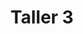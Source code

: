 ---
tag: tipus

title: 'Taller 3'

contingut: 'Blablablablbalabalbalablablab babalalablabal balablabla balablab'

---